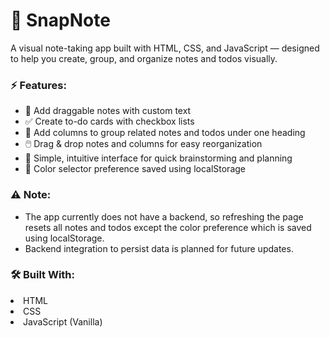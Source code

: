 <h1>📝 SnapNote</h1>
A visual note-taking app built with HTML, CSS, and JavaScript — designed to help you create, group, and organize notes and todos visually.

<h3>⚡ Features:</h3>
<ul>
<li>🧩 Add draggable notes with custom text</li>

<li>✅ Create to-do cards with checkbox lists</li>

<li>📁 Add columns to group related notes and todos under one heading</li>

<li>🖱️ Drag & drop notes and columns for easy reorganization</li>

<li>🎨 Simple, intuitive interface for quick brainstorming and planning</li>

<li>🎨 Color selector preference saved using localStorage</li>
</ul>
<h3>⚠️ Note:</h3>
<ul>
<li>The app currently does not have a backend, so refreshing the page resets all notes and todos except the color preference which is saved using localStorage.</li>

<li>Backend integration to persist data is planned for future updates.</li>
</ul>

<h3>🛠️ Built With:</h3>
<li>HTML</li>

<li>CSS</li>

<li>JavaScript (Vanilla)</li>
